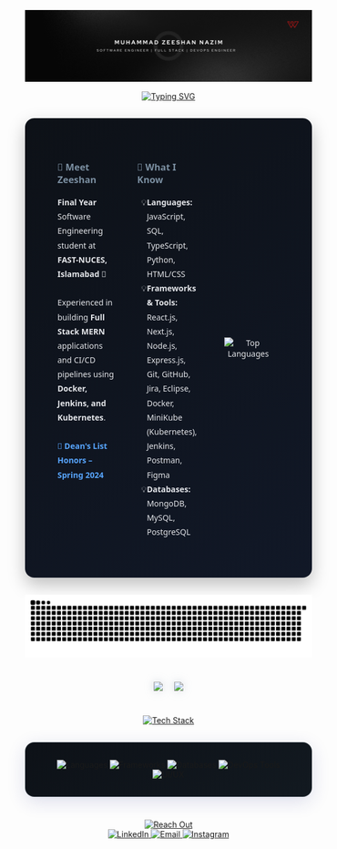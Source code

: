 ![MasterHead](https://github.com/Muhammad-Zeeshan10/Muhammad-Zeeshan10/blob/main/Zeeshan.png)

<!-- PROFESSIONAL GREETING -->
<div align="center" style="margin-bottom: 30px;">
  <a href="https://git.io/typing-svg">
    <img src="https://readme-typing-svg.demolab.com?font=Fira+Code&weight=600&size=24&duration=4000&pause=1000&color=7B8FA1&center=true&vCenter=true&random=false&width=500&lines=Software+Engineer;Full+Stack+Developer;DevOps+Engineer;" alt="Typing SVG" />
  </a>
</div>

<!-- ABOUT ME -->
<div align="center">
  <table width="95%" style="background: linear-gradient(145deg, #0D1117, #111827); border-radius: 16px; padding: 30px; margin: 30px 0; box-shadow: 0 12px 30px rgba(0, 0, 0, 0.25); color: #E5E7EB; font-family: 'Segoe UI', sans-serif; border-collapse: separate; border-spacing: 20px;">
    <tr>
      <td width="33%" valign="top">
        <h3 style="color: #7B8FA1;">👋 Meet Zeeshan</h3>
        <p style="font-size: 14px; line-height: 1.8;">
          <strong>Final Year</strong> Software Engineering student at <strong>FAST-NUCES, Islamabad</strong> 🏫<br><br>
          Experienced in building <strong>Full Stack MERN</strong> applications and CI/CD pipelines using <strong>Docker, Jenkins, and Kubernetes</strong>. <br><br>
          <strong style="color: #58a6ff;">🏅 Dean's List Honors – Spring 2024</strong>
        </p>
      </td>
      <td width="33%" valign="top">
        <h3 style="color: #7B8FA1;">🧠 What I Know</h3>
        <ul style="list-style-type: '💡'; padding-left: 1.2em; font-size: 14px; line-height: 1.8;">
          <li><strong>Languages:</strong> JavaScript, SQL, TypeScript, Python, HTML/CSS</li>
          <li><strong>Frameworks & Tools:</strong>  React.js, Next.js, Node.js, Express.js, Git, GitHub, Jira, Eclipse, Docker, MiniKube   (Kubernetes), Jenkins, Postman, Figma</li>
          <li><strong>Databases:</strong> MongoDB, MySQL, PostgreSQL</li>
        </ul>
      </td>
        <td width="40%" align="center" style="padding: 20px;">
          <img src="https://github-readme-stats.vercel.app/api/top-langs/?username=Muhammad-Zeeshan10&layout=compact&theme=dark&bg_color=0D1117&title_color=7B8FA1&text_color=7B8FA1&border_color=7B8FA1&hide_border=true" alt="Top Languages" />
        </td>
    </tr>
  </table>
</div>



<!-- Contribution Graph -->
<div align="center">
  
![𝙶𝚒𝚝𝚑𝚞𝚋 𝙲𝚘𝚗𝚝𝚛𝚒𝚋𝚞𝚝𝚒𝚘𝚗 𝙶𝚛𝚊𝚙𝚑](/contributiongrid.svg)

<!-- GITHUB STATS -->
<div align="center" style="margin: 40px 0;">
  <div align="center" style="display: flex; flex-wrap: wrap; justify-content: center; gap: 20px; margin: 30px 0;">
    <a href="https://github.com/zaim-abbasi">
      <img width="49%" style="filter: drop-shadow(0 0 8px #7B8FA150);" src="https://github-readme-stats.vercel.app/api?username=Muhammad-Zeeshan10&show_icons=true&theme=dark&bg_color=0D1117&title_color=7B8FA1&icon_color=7B8FA1&text_color=7B8FA1&hide_border=true&card_width=495" />
    </a>
    <a href="https://github.com/Muhammad-Zeeshan10">
      <img width="49%" style="filter: drop-shadow(0 0 8px #7B8FA150);" src="https://github-readme-streak-stats.herokuapp.com/?user=Muhammad-Zeeshan10&theme=dark&background=0D1117&ring=7B8FA1&fire=7B8FA1&currStreakLabel=7B8FA1&sideLabels=7B8FA1&dates=7B8FA1&hide_border=true&card_width=495" />
    </a>
  </div>
</div>


<!-- TECH STACK -->
<div align="center" style="margin: 40px 0;">
  <a href="https://git.io/typing-svg">
    <img src="https://readme-typing-svg.demolab.com?font=Poppins&weight=600&size=26&duration=3000&pause=1000&color=7B8FA1&center=true&vCenter=true&random=false&width=380&height=45&lines=Tech+Stack" alt="Tech Stack" />
  </a>

  <div align="center" style="margin: 30px auto; max-width: 800px; background: linear-gradient(145deg, #0D1117, #121920); padding: 30px; border-radius: 16px; box-shadow: 0 8px 32px rgba(31, 38, 135, 0.15); backdrop-filter: blur(4px); border: 1px solid rgba(123, 143, 161, 0.18);">
    <img src="https://skillicons.dev/icons?i=js,ts,python,html,css" height="40" alt="Languages" />
    <img src="https://skillicons.dev/icons?i=react,nextjs,nodejs,express" height="40" alt="Frameworks" />
    <img src="https://skillicons.dev/icons?i=mongodb,mysql,postgres" height="40" alt="Databases" />
    <img src="https://skillicons.dev/icons?i=git,github,docker,jenkins,postman,linux" height="40" alt="DevOps Tools" />
    <img src="https://skillicons.dev/icons?i=figma" height="40" alt="UI/UX" />
  </div>
</div>

<!-- CONNECT WITH ME -->
<div align="center" style="margin: 40px 0;">
  <a href="https://git.io/typing-svg">
    <img src="https://readme-typing-svg.demolab.com?font=Poppins&weight=600&size=26&duration=3000&pause=1000&color=7B8FA1&center=true&vCenter=true&random=false&width=380&height=45&lines=Reach+Out" alt="Reach Out" />
  </a>
  <br>
  <a href="https://www.linkedin.com/in/zeeshan-nazim/" target="_blank">
    <img src="https://img.shields.io/badge/LinkedIn-0A66C2?style=for-the-badge&logo=linkedin&logoColor=white" alt="LinkedIn">
  </a>

  <a href="mailto:zeeshannazim115@gmail.com" target="_blank">
    <img src="https://img.shields.io/badge/Email-D14836?style=for-the-badge&logo=gmail&logoColor=white" alt="Email">
  </a>

  <a href="https://www.instagram.com/zee_shan0101/" target="_blank">
    <img src="https://img.shields.io/badge/Instagram-E4405F?style=for-the-badge&logo=instagram&logoColor=white" alt="Instagram">
  </a>
</div>
